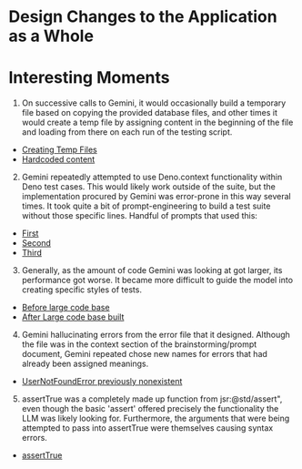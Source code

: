 # Design Changes to the Application as a Whole

# Interesting Moments
1. On successive calls to Gemini, it would occasionally build a temporary file based on copying the provided database files, and other times it would create a temp file by assigning content in the beginning of the file and loading from there on each run of the testing script.
*   [Creating Temp Files](context/design/brainstorming/questioning.md/steps/response.dcf8f3aa.md)
*   [Hardcoded content](context/design/brainstorming/questioning.md/steps/prompt.a5d7229d.md)
2. Gemini repeatedly attempted to use Deno.context functionality within Deno test cases. This would likely work outside of the suite, but the implementation procured by Gemini was error-prone in this way several times. It took quite a bit of prompt-engineering to build a test suite without those specific lines. Handful of prompts that used this:
*   [First](context/design/brainstorming/questioning.md/steps/response.ba6fe5b5.md)
*   [Second](context/design/brainstorming/questioning.md/steps/response.5156b06f.md)
*   [Third](context/design/brainstorming/questioning.md/steps/response.6b8db14d.md)
3. Generally, as the amount of code Gemini was looking at got larger, its performance got worse. It became more difficult to guide the model into creating specific styles of tests.
*   [Before large code base](context/design/brainstorming/questioning.md/steps/response.f6de9e95.md)
*   [After Large code base built](context/design/brainstorming/questioning.md/steps/prompt.9d1ce950.md)
4. Gemini hallucinating errors from the error file that it designed. Although the file was in the context section of the brainstorming/prompt document, Gemini repeated chose new names for errors that had already been assigned meanings.
*   [UserNotFoundError previously nonexistent](context/design/brainstorming/questioning.md/steps/prompt.600ddf68.md)
5. assertTrue was a completely made up function from jsr:@std/assert", even though the basic 'assert' offered precisely the functionality the LLM was likely looking for. Furthermore, the arguments that were being attempted to pass into assertTrue were themselves causing syntax errors.
*   [assertTrue](context/design/brainstorming/questioning.md/steps/response.dcf8f3aa.md)